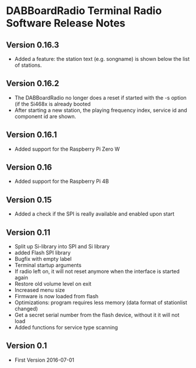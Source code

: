 # DABBoardRadio Terminal Radio Software Release Notes

## Version 0.16.3
* Added a feature: the station text (e.g. songname) is shown below the list of stations.

## Version 0.16.2
* The DABBoardRadio no longer does a reset if started with the -s option (if the Si468x is already booted
* After starting a new station, the playing frequency index, service id and component id are shown.

## Version 0.16.1
* Added support for the Raspberry Pi Zero W

## Version 0.16
* Added support for the Raspberry Pi 4B

## Version 0.15
* Added a check if the SPI is really available and enabled upon start

## Version 0.11
* Split up Si-library into SPI and Si library
* added Flash SPI library
* Bugfix with empty label
* Terminal startup arguments
* If radio left on, it will not reset anymore when the interface is started again
* Restore old volume level on exit
* Increased menu size
* Firmware is now loaded from flash
* Optimizations: program requires less memory (data format of stationlist changed)
* Get a secret serial number from the flash device, without it it will not load
* Added functions for service type scanning

## Version 0.1
* First Version	2016-07-01

